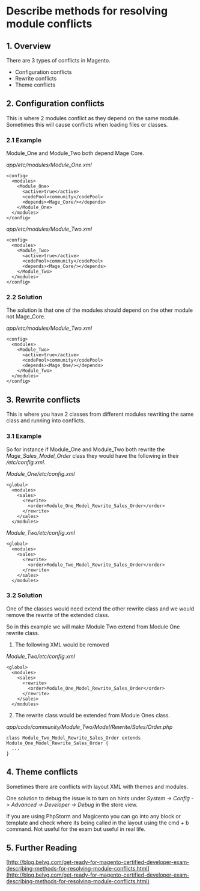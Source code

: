 # Describe methods for resolving module conflicts

## 1. Overview


There are 3 types of conflicts in Magento.

- Configuration conflicts
- Rewrite conflicts
- Theme conflicts


## 2. Configuration conflicts

This is where 2 modules conflict as they depend on the same module.
Sometimes this will cause conflicts when loading files or classes.


### 2.1 Example

Module_One and Module_Two both depend Mage Core.


*app/etc/modules/Module_One.xml*

    <config>
      <modules>
        <Module_One>
          <active>true</active>
          <codePool>community</codePool>
          <depends><Mage_Core/></depends>
        </Module_One>
      </modules>
    </config>



*app/etc/modules/Module_Two.xml*

    <config>
      <modules>
        <Module_Two>
          <active>true</active>
          <codePool>community</codePool>
          <depends><Mage_Core/></depends>
        </Module_Two>
      </modules>
    </config>

### 2.2 Solution

The solution is that one of the modules should depend on the other module not Mage_Core.

*app/etc/modules/Module_Two.xml*

    <config>
      <modules>
        <Module_Two>
          <active>true</active>
          <codePool>community</codePool>
          <depends><Mage_One/></depends>
        </Module_Two>
      </modules>
    </config>



## 3. Rewrite conflicts

This is where you have 2 classes from different modules rewriting the same class and running into conflicts.


### 3.1 Example

So for instance if Module_One and Module_Two both rewrite the *Mage_Sales_Model_Order* class they would have the following in their */etc/config.xml*.


*Module_One/etc/config.xml*

    <global>
      <modules>
        <sales>
          <rewrite>
            <order>Module_One_Model_Rewrite_Sales_Order</order>
          </rewrite>
        </sales>
      </modules>

*Module_Two/etc/config.xml*

    <global>
      <modules>
        <sales>
          <rewrite>
            <order>Module_Two_Model_Rewrite_Sales_Order</order>
          </rewrite>
        </sales>
      </modules>


### 3.2 Solution

One of the classes would need extend the other rewrite class and we would remove the rewrite of the extended class.

So in this example we will make Module Two extend from Module One rewrite class.


1. The following XML would be removed

*Module_Two/etc/config.xml*

    <global>
      <modules>
        <sales>
          <rewrite>
            <order>Module_One_Model_Rewrite_Sales_Order</order>
          </rewrite>
        </sales>
      </modules>


2. The rewrite class would be extended from Module Ones class.

*app/code/community/Module_Two/Model/Rewrite/Sales/Order.php*


    class Module_Two_Model_Rewrite_Sales_Order extends Module_One_Model_Rewrite_Sales_Order {
      ...
    }



## 4. Theme conflicts

Sometimes there are conflicts with layout XML with themes and modules.

One solution to debug the issue is to turn on hints under *System -> Config -> Advanced -> Developer -> Debug* in the store view.

If you are using PhpStorm and Magicento you can go into any block or template and check where its being called in the layout using the cmd + b command. Not useful for the exam but useful in real life.


## 5. Further Reading

[http://blog.belvg.com/get-ready-for-magento-certified-developer-exam-describing-methods-for-resolving-module-conflicts.html](http://blog.belvg.com/get-ready-for-magento-certified-developer-exam-describing-methods-for-resolving-module-conflicts.html)
